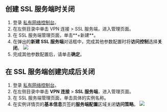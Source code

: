 ## 创建 SSL 服务端时关闭
1. 登录 [私有网络控制台](https://console.cloud.tencent.com/vpc/vpc?rid=1)。
2. 在左侧目录中单击 VPN 连接 > SSL 服务端，进入管理页面。
3. 在 SSL 服务端管理页面，单击**+新建**。
4. 在弹出的**新建 SSL 服务端**对话框中，完成其他参数配置时将**访问控制**选择**关闭**。
![](https://qcloudimg.tencent-cloud.cn/raw/d0887cc13a01a3137e475ddcc7d5766c.png)
5. 完成其他参数配置后，请单击**确定**。


## 在 SSL 服务端创建完成后关闭
1. 登录 [私有网络控制台](https://console.cloud.tencent.com/vpc/vpc?rid=1)。
2. 在左侧目录中单击 **VPN 连接** > **SSL 服务端**，进入管理页面。
3. 在 SSL 服务端管理页面，单击具体的实例名称。
4. 在实例详情页的**基本信息**页签的**服务端配置**区域关闭**访问策略**。
![](https://qcloudimg.tencent-cloud.cn/raw/8f5e0b18c34ff59df85a1dd02582ed77.png)
